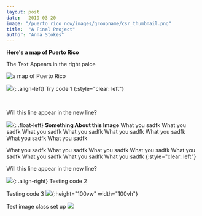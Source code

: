 ```yaml
---
layout: post
date:   2019-03-20
image: "/puerto_rico_now/images/groupname/csr_thumbnail.png"
title:  "A Final Project"
author: "Anna Stokes"
---
```

**Here's a map of Puerto Rico**


The Text Appears in the right palce

 ![a map of Puerto Rico](/puerto_rico_now/images/txu-pclmaps-topo-pr-san_juan-1940.jpg#full)
 



![](/puerto_rico_now/images/txu-pclmaps-topo-pr-san_juan-1940.jpg){: .align-left} Try code 1
{:style="clear: left"}

<br>

Will this line appear in the new line?
<br>

![](/puerto_rico_now/images/txu-pclmaps-topo-pr-san_juan-1940.jpg){: .float-left}
**Something About this Image**
What you sadfk What you sadfk What you sadfk What you sadfk What you sadfk What you sadfk What you sadfk What you sadfk 

What you sadfk What you sadfk What you sadfk What you sadfk What you sadfk What you sadfk What you sadfk What you sadfk 
{:style="clear: left"}

Will this line appear in the new line?


![](/puerto_rico_now/images/txu-pclmaps-topo-pr-san_juan-1940.jpg){: .align-right}
Testing code 2


Testing code 3
![](/puerto_rico_now/images/txu-pclmaps-topo-pr-san_juan-1940.jpg){:height="100vw" width="100vh"}


Test image class set up
![](/puerto_rico_now/images/txu-pclmaps-topo-pr-san_juan-1940.jpg?classes=float-left)






